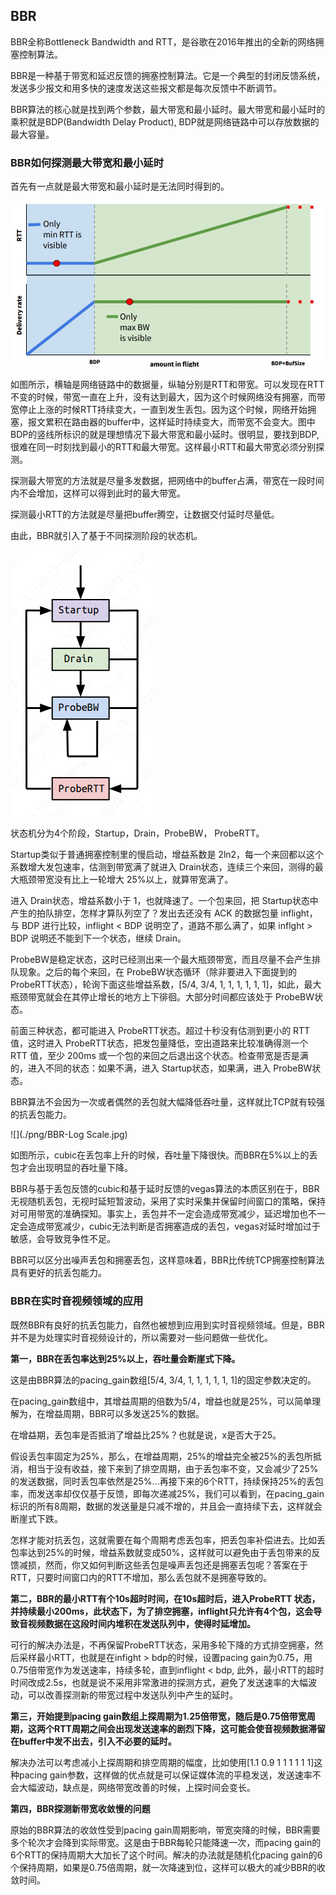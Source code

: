 ## BBR

BBR全称Bottleneck Bandwidth and RTT，是谷歌在2016年推出的全新的网络拥塞控制算法。

BBR是一种基于带宽和延迟反馈的拥塞控制算法。它是一个典型的封闭反馈系统，发送多少报文和用多快的速度发送这些报文都是每次反馈中不断调节。

BBR算法的核心就是找到两个参数，最大带宽和最小延时。最大带宽和最小延时的乘积就是BDP(Bandwidth Delay Product), BDP就是网络链路中可以存放数据的最大容量。

### BBR如何探测最大带宽和最小延时

首先有一点就是最大带宽和最小延时是无法同时得到的。

![](./png/BBR_BDP探测.jpg)

如图所示，横轴是网络链路中的数据量，纵轴分别是RTT和带宽。可以发现在RTT不变的时候，带宽一直在上升，没有达到最大，因为这个时候网络没有拥塞，而带宽停止上涨的时候RTT持续变大，一直到发生丢包。因为这个时候，网络开始拥塞，报文累积在路由器的buffer中，这样延时持续变大，而带宽不会变大。图中BDP的竖线所标识的就是理想情况下最大带宽和最小延时。很明显，要找到BDP, 很难在同一时刻找到最小的RTT和最大带宽。这样最小RTT和最大带宽必须分别探测。

探测最大带宽的方法就是尽量多发数据，把网络中的buffer占满，带宽在一段时间内不会增加，这样可以得到此时的最大带宽。

探测最小RTT的方法就是尽量把buffer腾空，让数据交付延时尽量低。

由此，BBR就引入了基于不同探测阶段的状态机。

![](./png/BBR-state.png)

状态机分为4个阶段，Startup，Drain，ProbeBW， ProbeRTT。

Startup类似于普通拥塞控制里的慢启动，增益系数是 2ln2，每一个来回都以这个系数增大发包速率，估测到带宽满了就进入 Drain状态，连续三个来回，测得的最大瓶颈带宽没有比上一轮增大 25%以上，就算带宽满了。

进入 Drain状态，增益系数小于 1，也就降速了。一个包来回，把 Startup状态中产生的拍队排空，怎样才算队列空了？发出去还没有 ACK 的数据包量 inflight，与 BDP 进行比较，inflight < BDP 说明空了，道路不那么满了，如果 inflght > BDP 说明还不能到下一个状态，继续 Drain。

ProbeBW是稳定状态，这时已经测出来一个最大瓶颈带宽，而且尽量不会产生排队现象。之后的每个来回，在 ProbeBW状态循环（除非要进入下面提到的 ProbeRTT状态），轮询下面这些增益系数，[5/4, 3/4, 1, 1, 1, 1, 1, 1]，如此，最大瓶颈带宽就会在其停止增长的地方上下徘徊。大部分时间都应该处于 ProbeBW状态。

前面三种状态，都可能进入 ProbeRTT状态。超过十秒没有估测到更小的 RTT 值，这时进入 ProbeRTT状态，把发包量降低，空出道路来比较准确得测一个 RTT 值，至少 200ms 或一个包的来回之后退出这个状态。检查带宽是否是满的，进入不同的状态：如果不满，进入 Startup状态，如果满，进入 ProbeBW状态。

BBR算法不会因为一次或者偶然的丢包就大幅降低吞吐量，这样就比TCP就有较强的抗丢包能力。

![](./png/BBR-Log Scale.jpg)

如图所示，cubic在丢包率上升的时候，吞吐量下降很快。而BBR在5%以上的丢包才会出现明显的吞吐量下降。

BBR与基于丢包反馈的cubic和基于延时反馈的vegas算法的本质区别在于，BBR无视随机丢包，无视时延短暂波动，采用了实时采集并保留时间窗口的策略，保持对可用带宽的准确探知。事实上，丢包并不一定会造成带宽减少，延迟增加也不一定会造成带宽减少，cubic无法判断是否拥塞造成的丢包，vegas对延时增加过于敏感，会导致竞争性不足。

BBR可以区分出噪声丢包和拥塞丢包，这样意味着，BBR比传统TCP拥塞控制算法具有更好的抗丢包能力。



### BBR在实时音视频领域的应用

既然BBR有良好的抗丢包能力，自然也被想到应用到实时音视频领域。但是，BBR并不是为处理实时音视频设计的，所以需要对一些问题做一些优化。

**第一，BBR在丢包率达到25%以上，吞吐量会断崖式下降。**

这是由BBR算法的pacing_gain数组[5/4, 3/4, 1, 1, 1, 1, 1, 1]的固定参数决定的。

在pacing_gain数组中，其增益周期的倍数为5/4，增益也就是25%，可以简单理解为，在增益周期，BBR可以多发送25%的数据。

在增益期，丢包率是否抵消了增益比25%？也就是说，x是否大于25。

假设丢包率固定为25%，那么，在增益周期，25%的增益完全被25%的丢包所抵消，相当于没有收益，接下来到了排空周期，由于丢包率不变，又会减少了25%的发送数据，同时丢包率依然是25%...再接下来的6个RTT，持续保持25%的丢包率，而发送率却仅仅基于反馈，即每次递减25%，我们可以看到，在pacing_gain标识的所有8周期，数据的发送量是只减不增的，并且会一直持续下去，这样就会断崖式下跌。

怎样才能对抗丢包，这就需要在每个周期考虑丢包率，把丢包率补偿进去。比如丢包率达到25%的时候，增益系数就变成50%，这样就可以避免由于丢包带来的反馈减损，然而，你又如何判断这些丢包是噪声丢包还是拥塞丢包呢？答案在于RTT，只要时间窗口内的RTT不增加，那么丢包就不是拥塞导致的。

**第二，BBR的最小RTT有个10s超时时间，在10s超时后，进入ProbeRTT 状态，并持续最小200ms，此状态下，为了排空拥塞，inflight只允许有4个包，这会导致音视频数据在这段时间内堆积在发送队列中，使得时延增加。**

可行的解决办法是，不再保留ProbeRTT状态，采用多轮下降的方式排空拥塞，然后采样最小RTT，也就是在infight > bdp的时候，设置pacing gain为0.75，用0.75倍带宽作为发送速率，持续多轮，直到inflight < bdp, 此外，最小RTT的超时时间改成2.5s，也就是说不采用非常激进的探测方式，避免了发送速率的大幅波动，可以改善探测新的带宽过程中发送队列中产生的延时。

**第三，开始提到pacing gain数组上探周期为1.25倍带宽，随后是0.75倍带宽周期，这两个RTT周期之间会出现发送速率的剧烈下降，这可能会使音视频数据滞留在buffer中发不出去，引入不必要的延时。**

解决办法可以考虑减小上探周期和排空周期的幅度，比如使用[1.1 0.9 1 1 1 1 1 1]这种pacing gain参数，这样做的优点就是可以保证媒体流的平稳发送，发送速率不会大幅波动，缺点是，网络带宽改善的时候，上探时间会变长。

**第四，BBR探测新带宽收敛慢的问题**

原始的BBR算法的收敛性受到pacing gain周期影响，带宽突降的时候，BBR需要多个轮次才会降到实际带宽。这是由于BBR每轮只能降速一次，而pacing gain的6个RTT的保持周期大大加长了这个时间。解决的办法就是随机化pacing gain的6个保持周期，如果是0.75倍周期，就一次降速到位，这样可以极大的减少BBR的收敛时间。